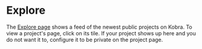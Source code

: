 # Explore

The [Explore page](https://studio.kobra.dev/explore) shows a feed of the newest public projects on Kobra. To view a project's page, click on its tile. If your project shows up here and you do not want it to, configure it to be private on the project page.
